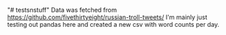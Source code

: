 "# testsnstuff" 
Data was fetched from https://github.com/fivethirtyeight/russian-troll-tweets/
I'm mainly just testing out pandas here and created a new csv with word counts per day. 

